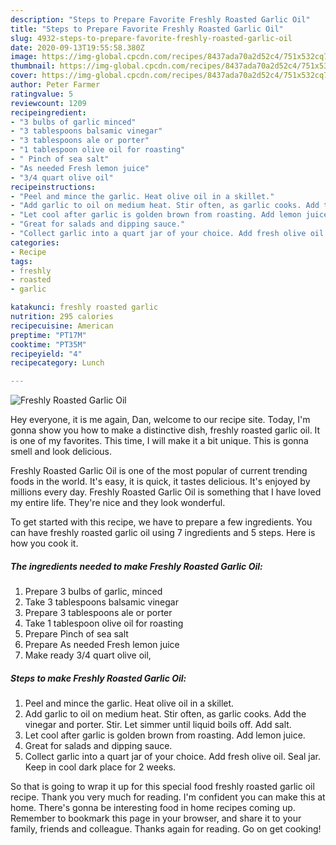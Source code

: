```yaml
---
description: "Steps to Prepare Favorite Freshly Roasted Garlic Oil"
title: "Steps to Prepare Favorite Freshly Roasted Garlic Oil"
slug: 4932-steps-to-prepare-favorite-freshly-roasted-garlic-oil
date: 2020-09-13T19:55:58.380Z
image: https://img-global.cpcdn.com/recipes/8437ada70a2d52c4/751x532cq70/freshly-roasted-garlic-oil-recipe-main-photo.jpg
thumbnail: https://img-global.cpcdn.com/recipes/8437ada70a2d52c4/751x532cq70/freshly-roasted-garlic-oil-recipe-main-photo.jpg
cover: https://img-global.cpcdn.com/recipes/8437ada70a2d52c4/751x532cq70/freshly-roasted-garlic-oil-recipe-main-photo.jpg
author: Peter Farmer
ratingvalue: 5
reviewcount: 1209
recipeingredient:
- "3 bulbs of garlic minced"
- "3 tablespoons balsamic vinegar"
- "3 tablespoons ale or porter"
- "1 tablespoon olive oil for roasting"
- " Pinch of sea salt"
- "As needed Fresh lemon juice"
- "3/4 quart olive oil"
recipeinstructions:
- "Peel and mince the garlic. Heat olive oil in a skillet."
- "Add garlic to oil on medium heat. Stir often, as garlic cooks. Add the vinegar and porter. Stir. Let simmer until liquid boils off. Add salt."
- "Let cool after garlic is golden brown from roasting. Add lemon juice."
- "Great for salads and dipping sauce."
- "Collect garlic into a quart jar of your choice. Add fresh olive oil. Seal jar. Keep in cool dark place for 2 weeks."
categories:
- Recipe
tags:
- freshly
- roasted
- garlic

katakunci: freshly roasted garlic 
nutrition: 295 calories
recipecuisine: American
preptime: "PT17M"
cooktime: "PT35M"
recipeyield: "4"
recipecategory: Lunch

---
```



![Freshly Roasted Garlic Oil](https://img-global.cpcdn.com/recipes/8437ada70a2d52c4/751x532cq70/freshly-roasted-garlic-oil-recipe-main-photo.jpg)

Hey everyone, it is me again, Dan, welcome to our recipe site. Today, I'm gonna show you how to make a distinctive dish, freshly roasted garlic oil. It is one of my favorites. This time, I will make it a bit unique. This is gonna smell and look delicious.



Freshly Roasted Garlic Oil is one of the most popular of current trending foods in the world. It's easy, it is quick, it tastes delicious. It's enjoyed by millions every day. Freshly Roasted Garlic Oil is something that I have loved my entire life. They're nice and they look wonderful.


To get started with this recipe, we have to prepare a few ingredients. You can have freshly roasted garlic oil using 7 ingredients and 5 steps. Here is how you cook it.

<!--inarticleads1-->

##### The ingredients needed to make Freshly Roasted Garlic Oil:

1. Prepare 3 bulbs of garlic, minced
1. Take 3 tablespoons balsamic vinegar
1. Prepare 3 tablespoons ale or porter
1. Take 1 tablespoon olive oil for roasting
1. Prepare  Pinch of sea salt
1. Prepare As needed Fresh lemon juice
1. Make ready 3/4 quart olive oil,




<!--inarticleads2-->

##### Steps to make Freshly Roasted Garlic Oil:

1. Peel and mince the garlic. Heat olive oil in a skillet.
1. Add garlic to oil on medium heat. Stir often, as garlic cooks. Add the vinegar and porter. Stir. Let simmer until liquid boils off. Add salt.
1. Let cool after garlic is golden brown from roasting. Add lemon juice.
1. Great for salads and dipping sauce.
1. Collect garlic into a quart jar of your choice. Add fresh olive oil. Seal jar. Keep in cool dark place for 2 weeks.




So that is going to wrap it up for this special food freshly roasted garlic oil recipe. Thank you very much for reading. I'm confident you can make this at home. There's gonna be interesting food in home recipes coming up. Remember to bookmark this page in your browser, and share it to your family, friends and colleague. Thanks again for reading. Go on get cooking!
